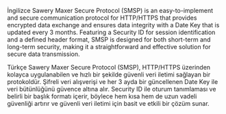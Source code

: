 İngilizce
Sawery Maxer Secure Protocol (SMSP) is an easy-to-implement and secure communication protocol for HTTP/HTTPS that provides encrypted data exchange and ensures data integrity with a Date Key that is updated every 3 months. Featuring a Security ID for session identification and a defined header format, SMSP is designed for both short-term and long-term security, making it a straightforward and effective solution for secure data transmission.

Türkçe
Sawery Maxer Secure Protocol (SMSP), HTTP/HTTPS üzerinden kolayca uygulanabilen ve hızlı bir şekilde güvenli veri iletimi sağlayan bir protokoldür. Şifreli veri alışverişi ve her 3 ayda bir güncellenen Date Key ile veri bütünlüğünü güvence altına alır. Security ID ile oturum tanımlaması ve belirli bir başlık formatı içerir, böylece hem kısa hem de uzun vadeli güvenliği artırır ve güvenli veri iletimi için basit ve etkili bir çözüm sunar.
